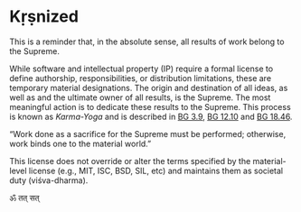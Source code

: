 # Kṛṣnized

This is a reminder that, in the absolute sense, all results of work belong to the Supreme.
<!-- Personality of Godhead Kṛṣṇa (also known as Allah, Jehovah and [thousands of other names]((https://vedabase.io/en/library/sb/10/51/36/)))-->

While software and intellectual property (IP) require a formal license to define authorship, responsibilities, or distribution limitations, these are temporary material designations. The origin and destination of all ideas, as well as and the ultimate owner of all results, is the Supreme. The most meaningful action is to dedicate these results to the Supreme. This process is known as _Karma-Yoga_ and is described in [BG 3.9](https://vedabase.io/en/library/bg/3/9/), [BG 12.10](https://vedabase.io/en/library/bg/12/10/) and [BG 18.46](https://vedabase.io/en/library/bg/18/46/).

“Work done as a sacrifice for the Supreme must be performed; otherwise, work binds one to the material world.”

This license does not override or alter the terms specified by the material-level license (e.g., MIT, ISC, BSD, SIL, etc) and maintains them as societal duty (viśva-dharma).

ॐ तत् सत् 
